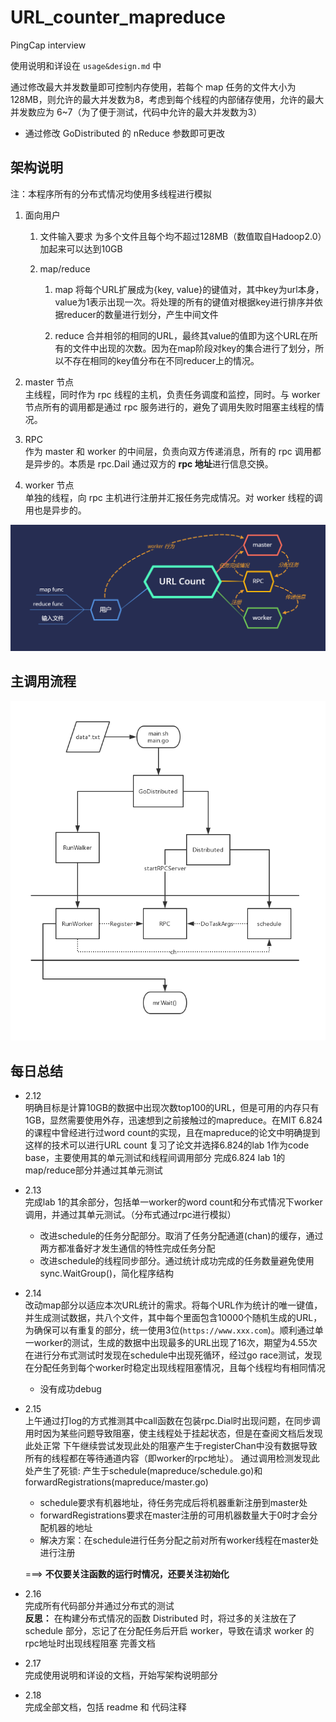 # URL_counter_mapreduce

PingCap interview

使用说明和详设在 `usage&design.md` 中

通过修改最大并发数量即可控制内存使用，若每个 map 任务的文件大小为128MB，则允许的最大并发数为8，考虑到每个线程的内部储存使用，允许的最大并发数应为 6~7（为了便于测试，代码中允许的最大并发数为3）  
- 通过修改 GoDistributed 的 nReduce 参数即可更改

## 架构说明

注：本程序所有的分布式情况均使用多线程进行模拟

1. 面向用户
    1. 文件输入要求
        为多个文件且每个均不超过128MB（数值取自Hadoop2.0）加起来可以达到10GB

    2. map/reduce
       1. map
            将每个URL扩展成为{key, value}的键值对，其中key为url本身，value为1表示出现一次。将处理的所有的键值对根据key进行排序并依据reducer的数量进行划分，产生中间文件

       2. reduce
            合并相邻的相同的URL，最终其value的值即为这个URL在所有的文件中出现的次数。因为在map阶段对key的集合进行了划分，所以不存在相同的key值分布在不同reducer上的情况。

2. master 节点  
    主线程，同时作为 rpc 线程的主机，负责任务调度和监控，同时。与 worker 节点所有的调用都是通过 rpc 服务进行的，避免了调用失败时阻塞主线程的情况。
3. RPC  
    作为 master 和 worker 的中间层，负责向双方传递消息，所有的 rpc 调用都是异步的。本质是 rpc.Dail 通过双方的 **rpc 地址**进行信息交换。
4. worker 节点  
    单独的线程，向 rpc 主机进行注册并汇报任务完成情况。对 worker 线程的调用也是异步的。

<img src="架构.png">

## 主调用流程

<img src = "流程图.png">

## 每日总结

- 2.12  
    明确目标是计算10GB的数据中出现次数top100的URL，但是可用的内存只有1GB，显然需要使用外存，迅速想到之前接触过的mapreduce。在MIT 6.824的课程中曾经进行过word count的实现，且在mapreduce的论文中明确提到这样的技术可以进行URL count
    复习了论文并选择6.824的lab 1作为code base，主要使用其的单元测试和线程间调用部分
    完成6.824 lab 1的map/reduce部分并通过其单元测试
- 2.13  
    完成lab 1的其余部分，包括单一worker的word count和分布式情况下worker调用，并通过其单元测试。（分布式通过rpc进行模拟）
  - 改进schedule的任务分配部分。取消了任务分配通道(chan)的缓存，通过两方都准备好才发生通信的特性完成任务分配
  - 改进schedule的线程同步部分。通过统计成功完成的任务数量避免使用sync.WaitGroup()，简化程序结构
- 2.14  
    改动map部分以适应本次URL统计的需求。将每个URL作为统计的唯一键值，并生成测试数据，共八个文件，其中每个里面包含10000个随机生成的URL，为确保可以有重复的部分，统一使用3位(`https://www.xxx.com`)。顺利通过单一worker的测试，生成的数据中出现最多的URL出现了16次，期望为4.55次
    在进行分布式测试时发现在schedule中出现死循环，经过go race测试，发现在分配任务到每个worker时稳定出现线程阻塞情况，且每个线程均有相同情况
  - 没有成功debug
- 2.15  
    上午通过打log的方式推测其中call函数在包装rpc.Dial时出现问题，在同步调用时因为某些问题导致阻塞，使主线程处于挂起状态，但是在查阅文档后发现此处正常
    下午继续尝试发现此处的阻塞产生于registerChan中没有数据导致所有的线程都在等待通道内容（即worker的rpc地址）。
    通过调用检测发现此处产生了死锁: 产生于schedule(mapreduce/schedule.go)和forwardRegistrations(mapreduce/master.go)
  - schedule要求有机器地址，待任务完成后将机器重新注册到master处
  - forwardRegistrations要求在master注册的可用机器数量大于0时才会分配机器的地址
  - 解决方案：在schedule进行任务分配之前对所有worker线程在master处进行注册

  ===> **不仅要关注函数的运行时情况，还要关注初始化**
- 2.16  
    完成所有代码部分并通过分布式的测试  
    **反思：** 在构建分布式情况的函数 Distributed 时，将过多的关注放在了 schedule 部分，忘记了在分配任务后开启 worker，导致在请求 worker 的 rpc地址时出现线程阻塞
    完善文档
- 2.17  
    完成使用说明和详设的文档，开始写架构说明部分
- 2.18  
    完成全部文档，包括 readme 和 代码注释
